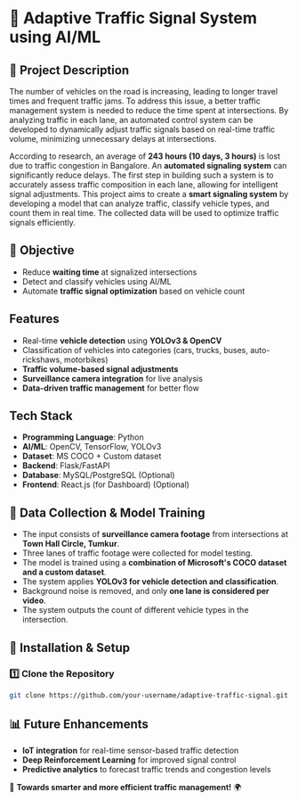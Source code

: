 # 🚦 Adaptive Traffic Signal System using AI/ML

## 📌 Project Description
The number of vehicles on the road is increasing, leading to longer travel times and frequent traffic jams. To address this issue, a better traffic management system is needed to reduce the time spent at intersections. By analyzing traffic in each lane, an automated control system can be developed to dynamically adjust traffic signals based on real-time traffic volume, minimizing unnecessary delays at intersections.

According to research, an average of **243 hours (10 days, 3 hours)** is lost due to traffic congestion in Bangalore. An **automated signaling system** can significantly reduce delays. The first step in building such a system is to accurately assess traffic composition in each lane, allowing for intelligent signal adjustments. This project aims to create a **smart signaling system** by developing a model that can analyze traffic, classify vehicle types, and count them in real time. The collected data will be used to optimize traffic signals efficiently.

## 🎯 Objective
- Reduce **waiting time** at signalized intersections
- Detect and classify vehicles using AI/ML
- Automate **traffic signal optimization** based on vehicle count

##  Features
- Real-time **vehicle detection** using **YOLOv3 & OpenCV**
- Classification of vehicles into categories (cars, trucks, buses, auto-rickshaws, motorbikes)
- **Traffic volume-based signal adjustments**
- **Surveillance camera integration** for live analysis
- **Data-driven traffic management** for better flow

##  Tech Stack
- **Programming Language**: Python
- **AI/ML**: OpenCV, TensorFlow, YOLOv3
- **Dataset**: MS COCO + Custom dataset
- **Backend**: Flask/FastAPI
- **Database**: MySQL/PostgreSQL (Optional)
- **Frontend**: React.js (for Dashboard) (Optional)

## 📍 Data Collection & Model Training
- The input consists of **surveillance camera footage** from intersections at **Town Hall Circle, Tumkur**.
- Three lanes of traffic footage were collected for model testing.
- The model is trained using a **combination of Microsoft's COCO dataset and a custom dataset**.
- The system applies **YOLOv3 for vehicle detection and classification**.
- Background noise is removed, and only **one lane is considered per video**.
- The system outputs the count of different vehicle types in the intersection.

## 🚀 Installation & Setup
### 1️⃣ Clone the Repository
```bash
git clone https://github.com/your-username/adaptive-traffic-signal.git
```

## 📊 Future Enhancements
- **IoT integration** for real-time sensor-based traffic detection
- **Deep Reinforcement Learning** for improved signal control
- **Predictive analytics** to forecast traffic trends and congestion levels

🚀 **Towards smarter and more efficient traffic management!** 🌍
